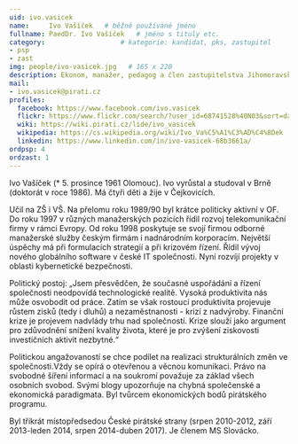 ```yaml
---
uid: ivo.vasicek
name:     Ivo Vašíček  	# běžně používáné jméno
fullname: PaedDr. Ivo Vašíček  	# jméno s tituly etc.
category:                 	# kategorie: kandidat, pks, zastupitel
- psp
- zast
img: people/ivo-vasicek.jpg   # 165 x 220
description: Ekonom, manažer, pedagog a člen zastupitelstva Jihomoravského kraje     	# kratký popis, max 160 znaků
mail:
- ivo.vasicek@pirati.cz
profiles:
  facebook: https://www.facebook.com/ivo.vasicek
  flickr: https://www.flickr.com/search/?user_id=68741528%40N03&sort=date-taken-desc&view_all=1&text=ivo%20va%C5%A1%C3%AD%C4%8Dek
  wiki: https://wiki.pirati.cz/lide/ivo_vasicek
  wikipedia: https://cs.wikipedia.org/wiki/Ivo_Va%C5%A1%C3%AD%C4%8Dek
  linkedin: https://www.linkedin.com/in/ivo-vasicek-68b3661a/
ordpsp: 4
ordzast: 1
---
```


Ivo Vašíček (* 5. prosince 1961 Olomouc). Ivo vyrůstal a studoval v Brně (doktorát v roce 1986). Má čtyři děti a žije v Čejkovicích.

Učil na ZŠ i VŠ. Na přelomu roku 1989/90 byl krátce politicky aktivní v OF. Do roku 1997 v různých manažerských pozicích řídil rozvoj telekomunikační firmy v rámci Evropy. Od roku 1998 poskytuje se svojí firmou odborné manažerské služby českým firmám i nadnárodním korporacím. Největší úspěchy má při formulacích strategií a při krizovém řízení. Řídil vývoj nového globálního software v české IT společnosti. Nyní rozvíjí projekty v oblasti kybernetické bezpečnosti.

Politický postoj: „Jsem přesvědčen, že současné uspořádání a řízení společnosti neodpovídá technologické realitě. Vysoká produktivita nás může osvobodit od práce. Zatím se však rostoucí produktivita projevuje růstem zisků (tedy i dluhů) a nezaměstnanosti - krizí z nadvýroby. Finanční krize je projevem nadvlády trhu nad společností. Krize slouží jako argument pro zdůvodnění snížení kvality života, které je pro zvýšení ziskovosti investičních aktivit nezbytné.“

Politickou angažovaností se chce podílet na realizaci strukturálních změn ve společnosti.Vždy se opírá o otevřenou a věcnou komunikaci. Právo na svobodné šíření informací a na soukromí považuje za základ všech osobních svobod. Svými blogy upozorňuje na chybná společenské a ekonomická paradigmata. Byl tvůrcem ekonomických bodů pirátského programu.

Byl třikrát místopředsedou České pirátské strany (srpen 2010-2012, září 2013-leden 2014, srpen 2014-duben 2017). Je členem MS Slovácko.
